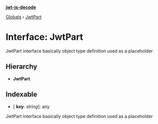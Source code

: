 **[jwt-js-decode](../README.md)**

[Globals](../globals.md) › [JwtPart](jwtpart.md)

# Interface: JwtPart

JwtPart interface basically object type definition used as a placeholder

## Hierarchy

* **JwtPart**

## Indexable

* \[ **key**: *string*\]: any

JwtPart interface basically object type definition used as a placeholder